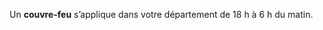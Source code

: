 <div class="conseil conseil-jaune">

Un **couvre-feu** s’applique dans votre département de 18 h à 6 h du matin.

</div>

